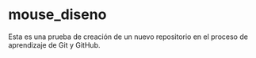 # mouse_diseno
Esta es una prueba de creación de un nuevo repositorio en el proceso de aprendizaje de Git y GitHub.

